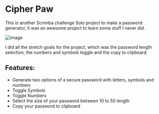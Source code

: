 # Cipher Paw

This is another Scrimba challenge Solo project to make a password generator, it was an awesome project to learn some stuff I never did.

![image](https://github.com/rafaelnacle/cipher-paw/assets/54647722/2cc43532-83d8-484c-b24d-e68127e66fd9)

I did all the stretch goals for the project, which was the password length selection, the numbers and symbols toggle and the copy to clipboard.

## Features:
- Generate two options of a secure password with letters, symbols and numbers
- Toggle Symbols
- Toggle Numbers
- Select the size of your password between 10 to 50 length
- Copy your password to clipboard
